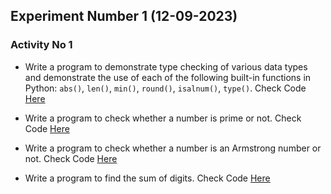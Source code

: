 ## Experiment Number 1 (12-09-2023)

### Activity No 1

- Write a program to demonstrate type checking of various data types and demonstrate the use of each of the following built-in functions in Python: `abs()`, `len()`, `min()`, `round()`, `isalnum()`, `type()`.
Check Code [Here](exp_1.py)

- Write a program to check whether a number is prime or not.
Check Code [Here](prime.py)

- Write a program to check whether a number is an Armstrong number or not.
Check Code [Here](armstrong.py)

- Write a program to find the sum of digits.
Check Code [Here](SumOfDigits.py)
